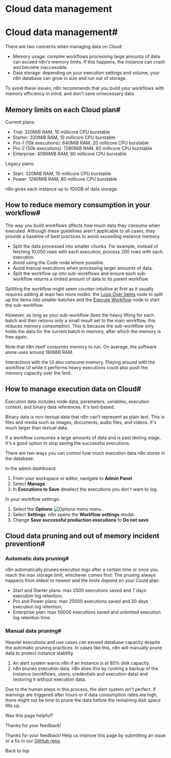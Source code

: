 # Cloud data management

[ ](https://github.com/n8n-io/n8n-docs/edit/main/docs/manage-cloud/cloud-data-management.md "Edit this page")

# Cloud data management#

There are two concerns when managing data on Cloud:

  * Memory usage: complex workflows processing large amounts of data can exceed n8n's memory limits. If this happens, the instance can crash and become inaccessible.
  * Data storage: depending on your execution settings and volume, your n8n database can grow in size and run out of storage. 



To avoid these issues, n8n recommends that you build your workflows with memory efficiency in mind, and don't save unnecessary data

## Memory limits on each Cloud plan#

Current plans:

  * Trial: 320MiB RAM, 10 millicore CPU burstable
  * Starter: 320MiB RAM, 10 millicore CPU burstable
  * Pro-1 (10k executions): 640MiB RAM, 20 millicore CPU burstable
  * Pro-2 (50k executions): 1280MiB RAM, 80 millicore CPU burstable
  * Enterprise: 4096MiB RAM, 80 millicore CPU burstable



Legacy plans:

  * Start: 320MiB RAM, 10 millicore CPU burstable
  * Power: 1280MiB RAM, 80 millicore CPU burstable



n8n gives each instance up to 100GB of data storage.

## How to reduce memory consumption in your workflow#

The way you build workflows affects how much data they consume when executed. Although these guidelines aren't applicable to all cases, they provide a baseline of best practices to avoid exceeding instance memory.

  * Split the data processed into smaller chunks. For example, instead of fetching 10,000 rows with each execution, process 200 rows with each execution.
  * Avoid using the Code node where possible.
  * Avoid manual executions when processing larger amounts of data.
  * Split the workflow up into sub-workflows and ensure each sub-workflow returns a limited amount of data to its parent workflow.



Splitting the workflow might seem counter-intuitive at first as it usually requires adding at least two more nodes: the [Loop Over Items](../../integrations/builtin/core-nodes/n8n-nodes-base.splitinbatches/) node to split up the items into smaller batches and the [Execute Workflow](../../integrations/builtin/core-nodes/n8n-nodes-base.executeworkflow/) node to start the sub-workflow.

However, as long as your sub-workflow does the heavy lifting for each batch and then returns only a small result set to the main workflow, this reduces memory consumption. This is because the sub-workflow only holds the data for the current batch in memory, after which the memory is free again.

Note that n8n itself consumes memory to run. On average, the software alone uses around 180MiB RAM.

Interactions with the UI also consume memory. Playing around with the workflow UI while it performs heavy executions could also push the memory capacity over the limit.

## How to manage execution data on Cloud#

Execution data includes node data, parameters, variables, execution context, and binary data references. It's text-based.

Binary data is non-textual data that n8n can't represent as plain text. This is files and media such as images, documents, audio files, and videos. It's much larger than textual data.

If a workflow consumes a large amounts of data and is past testing stage, it's a good option to stop saving the successful executions.

There are two ways you can control how much execution data n8n stores in the database:

In the admin dashboard:

  1. From your workspace or editor, navigate to **Admin Panel**.
  2. Select **Manage**.
  3. In **Executions to Save** deselect the executions you don't want to log.



In your workflow settings:

  1. Select the **Options** ![Options menu](../../_images/common-icons/three-dot-options-menu.png) menu.
  2. Select **Settings**. n8n opens the **Workflow settings** modal.
  3. Change **Save successful production executions** to **Do not save**.



## Cloud data pruning and out of memory incident prevention#

### Automatic data pruning#

n8n automatically prunes execution logs after a certain time or once you reach the max storage limit, whichever comes first. The pruning always happens from oldest to newest and the limits depend on your Could plan:

  * Start and Starter plans: max 2500 executions saved and 7 days execution log retention;
  * Pro and Power plans: max 25000 executions saved and 30 days execution log retention;
  * Enterprise plan: max 50000 executions saved and unlimited execution log retention time.



### Manual data pruning#

Heavier executions and use cases can exceed database capacity despite the automatic pruning practices. In cases like this, n8n will manually prune data to protect instance stability.

  1. An alert system warns n8n if an instance is at 85% disk capacity.
  2. n8n prunes execution data. n8n does this by running a backup of the instance (workflows, users, credentials and execution data) and restoring it without execution data.



Due to the human steps in this process, the alert system isn't perfect. If warnings are triggered after hours or if data consumption rates are high, there might not be time to prune the data before the remaining disk space fills up.

Was this page helpful? 

Thanks for your feedback! 

Thanks for your feedback! Help us improve this page by submitting an issue or a fix in our [GitHub repo](https://github.com/n8n-io/n8n-docs). 

Back to top 
